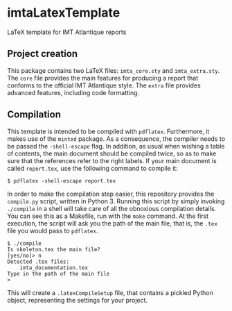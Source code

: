 # imtaLatexTemplate
LaTeX template for IMT Atlantique reports


## Project creation

This package contains two LaTeX files: `imta_core.sty` and `imta_extra.sty`.
The `core` file provides the main features for producing a report that conforms to the official IMT Atlantique style.
The `extra` file provides advanced features, including code formatting.


## Compilation

This template is intended to be compiled with `pdflatex`.
Furthermore, it makes use of the `minted` package.
As a consequence, the compiler needs to be passed the `-shell-escape` flag.
In addition, as usual when wishing a table of contents, the main document should be compiled twice, so as to make sure that the references refer to the right labels.
If your main document is called `report.tex`, use the following command to compile it:

    $ pdflatex -shell-escape report.tex

In order to make the compilation step easier, this repository provides the `compile.py` script, written in Python 3.
Running this script by simply invoking `./compile` in a shell will take care of all the obnoxious compilation details.
You can see this as a Makefile, run with the `make` command.
At the first execution, the script will ask you the path of the main file, that is, the `.tex` file you would pass to `pdflatex`.

    $ ./compile 
    Is skeleton.tex the main file?
    [yes/no]> n
    Detected .tex files:
    	imta_documentation.tex
    Type in the path of the main file
    > 

This will create a `.latexCompileSetup` file, that contains a pickled Python object, representing the settings for your project.
